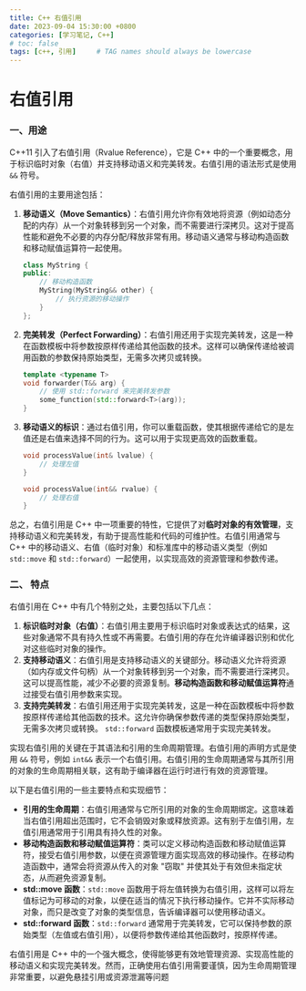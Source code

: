 ```yaml
---
title: C++ 右值引用
date: 2023-09-04 15:30:00 +0800
categories: [学习笔记, C++]
# toc: false
tags: [c++, 引用]     # TAG names should always be lowercase
---
```




# 右值引用

### 一、用途

C++11 引入了右值引用（Rvalue Reference），它是 C++ 中的一个重要概念，用于标识临时对象（右值）并支持移动语义和完美转发。右值引用的语法形式是使用 `&&` 符号。

右值引用的主要用途包括：

1. **移动语义（Move Semantics）**：右值引用允许你有效地将资源（例如动态分配的内存）从一个对象转移到另一个对象，而不需要进行深拷贝。这对于提高性能和避免不必要的内存分配/释放非常有用。移动语义通常与移动构造函数和移动赋值运算符一起使用。

   ```c++
   class MyString {
   public:
       // 移动构造函数
       MyString(MyString&& other) {
           // 执行资源的移动操作
       }
   };
   ```

2. **完美转发（Perfect Forwarding）**：右值引用还用于实现完美转发，这是一种在函数模板中将参数按原样传递给其他函数的技术。这样可以确保传递给被调用函数的参数保持原始类型，无需多次拷贝或转换。

   ```c++
   template <typename T>
   void forwarder(T&& arg) {
       // 使用 std::forward 来完美转发参数
       some_function(std::forward<T>(arg));
   }
   ```

3. **移动语义的标识**：通过右值引用，你可以重载函数，使其根据传递给它的是左值还是右值来选择不同的行为。这可以用于实现更高效的函数重载。

   ```c++
   void processValue(int& lvalue) {
       // 处理左值
   }
   
   void processValue(int&& rvalue) {
       // 处理右值
   }
   ```

总之，右值引用是 C++ 中一项重要的特性，它提供了对**临时对象的有效管理**，支持移动语义和完美转发，有助于提高性能和代码的可维护性。右值引用通常与 C++ 中的移动语义、右值（临时对象）和标准库中的移动语义类型（例如 `std::move` 和 `std::forward`）一起使用，以实现高效的资源管理和参数传递。

### 二、 特点

右值引用在 C++ 中有几个特别之处，主要包括以下几点：

1. **标识临时对象（右值）**：右值引用主要用于标识临时对象或表达式的结果，这些对象通常不具有持久性或不再需要。右值引用的存在允许编译器识别和优化对这些临时对象的操作。
2. **支持移动语义**：右值引用是支持移动语义的关键部分。移动语义允许将资源（如内存或文件句柄）从一个对象转移到另一个对象，而不需要进行深拷贝。这可以提高性能，减少不必要的资源复制。**移动构造函数和移动赋值运算符**通过接受右值引用参数来实现。
3. **支持完美转发**：右值引用还用于实现完美转发，这是一种在函数模板中将参数按原样传递给其他函数的技术。这允许你确保参数传递的类型保持原始类型，无需多次拷贝或转换。 `std::forward` 函数模板通常用于实现完美转发。

实现右值引用的关键在于其语法和引用的生命周期管理。右值引用的声明方式是使用 `&&` 符号，例如 `int&&` 表示一个右值引用。右值引用的生命周期通常与其所引用的对象的生命周期相关联，这有助于编译器在运行时进行有效的资源管理。

以下是右值引用的一些主要特点和实现细节：

- **引用的生命周期**：右值引用通常与它所引用的对象的生命周期绑定。这意味着当右值引用超出范围时，它不会销毁对象或释放资源。这有别于左值引用，左值引用通常用于引用具有持久性的对象。
- **移动构造函数和移动赋值运算符**：类可以定义移动构造函数和移动赋值运算符，接受右值引用参数，以便在资源管理方面实现高效的移动操作。在移动构造函数中，通常会将资源从传入的对象 "窃取" 并使其处于有效但未指定状态，从而避免资源复制。
- **std::move 函数**：`std::move` 函数用于将左值转换为右值引用，这样可以将左值标记为可移动的对象，以便在适当的情况下执行移动操作。它并不实际移动对象，而只是改变了对象的类型信息，告诉编译器可以使用移动语义。
- **std::forward 函数**：`std::forward` 通常用于完美转发，它可以保持参数的原始类型（左值或右值引用），以便将参数传递给其他函数时，按原样传递。

右值引用是 C++ 中的一个强大概念，使得能够更有效地管理资源、实现高性能的移动语义和实现完美转发。然而，正确使用右值引用需要谨慎，因为生命周期管理非常重要，以避免悬挂引用或资源泄漏等问题
